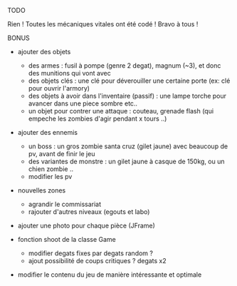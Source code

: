TODO

Rien ! Toutes les mécaniques vitales ont été codé ! Bravo à tous !

BONUS

- ajouter des objets
	- des armes : fusil à pompe (genre 2 degat), magnum (~3), et donc des munitions qui vont avec
	- des objets clés : une clé pour déverouiller une certaine porte (ex: clé pour ouvrir l'armory)
	- des objets à avoir dans l'inventaire (passif) : une lampe torche pour avancer dans une piece sombre etc..
	- un objet pour contrer une attaque : couteau, grenade flash (qui empeche les zombies d'agir pendant x tours ..)

- ajouter des ennemis
	- un boss : un gros zombie santa cruz (gilet jaune) avec beaucoup de pv, avant de finir le jeu
	- des variantes de monstre : un gilet jaune à casque de 150kg, ou un chien zombie ..
	- modifier les pv

- nouvelles zones
	- agrandir le commissariat
	- rajouter d'autres niveaux (egouts et labo)

- ajouter une photo pour chaque pièce (JFrame)

- fonction shoot de la classe Game
	- modifier degats fixes par degats random ?
	- ajout possibilité de coups critiques ? degats x2
	
- modifier le contenu du jeu de manière intéressante et optimale

